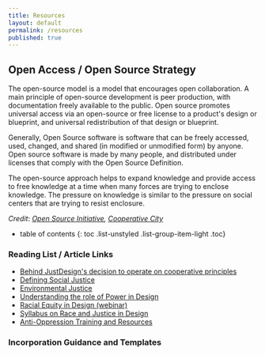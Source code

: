 ```yaml
---
title: Resources
layout: default
permalink: /resources
published: true
---
```


## Open Access / Open Source Strategy
The open-source model is a model that encourages open collaboration. A main principle of open-source development is peer production, with documentation freely available to the public. Open source promotes universal access via an open-source or free license to a product's design or blueprint, and universal redistribution of that design or blueprint. 

Generally, Open Source software is software that can be freely accessed, used, changed, and shared (in modified or unmodified form) by anyone. Open source software is made by many people, and distributed under licenses that comply with the Open Source Definition.

The open-source approach helps to expand knowledge and provide access to free knowledge at a time when many forces are trying to enclose knowledge. The pressure on knowledge is similar to the pressure on social centers that are trying to resist enclosure.

_Credit_: _[Open Source Initiative](http://opensource.org/osd), [Cooperative City](http://cooperativecity.org/2017/09/29/goteo)_

* table of contents
{: toc .list-unstyled .list-group-item-light .toc}

### Reading List / Article Links

- [Behind JustDesign's decision to operate on cooperative principles](http://bit.ly/AThirdWay)
- [Defining Social Justice](ttp://bit.ly/SocialJusticeDef)
- [Environmental Justice](http://bit.ly/EJinTrump)
- [Understanding the role of Power in Design](http://bit.ly/PowerInDesign)
- [Racial Equity in Design (webinar)](http://bit.ly/2RacialEquityInDesign)
- [Syllabus on Race and Justice in Design](http://bit.ly/RaceInDesign)
- [Anti-Oppression Training and Resources](http://aorta.coop)

### Incorporation Guidance and Templates
